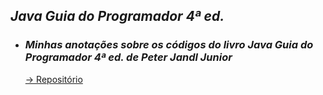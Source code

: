 ## ***Java Guia do Programador 4ª ed.***
- ### ***Minhas anotações sobre os códigos do livro Java Guia do Programador 4ª ed. de Peter Jandl Junior*** </br>
   <a href="https://github.com/LoukasLoukanos/Java-Guia-Do-Programador">→ Repositório</a>
  